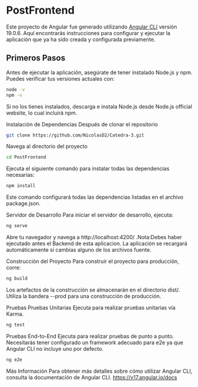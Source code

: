 # PostFrontend

Este proyecto de Angular fue generado utilizando [Angular CLI](https://github.com/angular/angular-cli) versión 19.0.6. Aquí encontrarás instrucciones para configurar y ejecutar la aplicación que ya ha sido creada y configurada previamente.

## Primeros Pasos

Antes de ejecutar la aplicación, asegúrate de tener instalado Node.js y npm. Puedes verificar tus versiones actuales con:

```bash
node -v
npm -v
```
Si no los tienes instalados, descarga e instala Node.js desde Node.js official website, lo cual incluirá npm.

Instalación de Dependencias
Después de clonar el repositorio
```bash
git clone https://github.com/NicolasD2/Catedra-3.git
```

Navega al directorio del proyecto
```bash
cd PostFrontend
```

Ejecuta el siguiente comando para instalar todas las dependencias necesarias:

```bash
npm install
```
Este comando configurará todas las dependencias listadas en el archivo package.json.

Servidor de Desarrollo
Para iniciar el servidor de desarrollo, ejecuta:

```bash
ng serve
```
Abre tu navegador y navega a http://localhost:4200/ .Nota:Debes haber ejecutado antes el Backend de esta aplicacion. 
La aplicación se recargará automáticamente si cambias alguno de los archivos fuente.

Construcción del Proyecto
Para construir el proyecto para producción, corre:

```bash
ng build
```
Los artefactos de la construcción se almacenarán en el directorio dist/. Utiliza la bandera --prod para una construcción de producción.

Pruebas
Pruebas Unitarias
Ejecuta para realizar pruebas unitarias vía Karma.

```bash
ng test 
```
Pruebas End-to-End
Ejecuta para realizar pruebas de punto a punto. Necesitarás tener configurado un framework adecuado para e2e ya que Angular CLI no incluye uno por defecto. 
```bash
ng e2e
```

Más Información
Para obtener más detalles sobre cómo utilizar Angular CLI, consulta la documentación de Angular CLI.
https://v17.angular.io/docs

